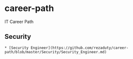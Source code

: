 # career-path
IT Career Path

## Security 
    * [Security Engineer](https://github.com/rezaduty/career-path/blob/master/Security/Security_Engineer.md)
